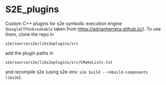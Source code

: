 # S2E_plugins
Custom C++ plugins for s2e symbolic execution engine (`GoogleCTFUnbreakable` taken from https://adrianherrera.github.io/).
To use them, clone the repo in 

`s2e/source/s2e/libs2eplugins/src`

add the plugin paths in 

`s2e/source/s2e/libs2eplugins/src/CMakeLists.txt` 

and recompile s2e (using s2e-env: `s2e build --rebuild-components libs2e`).
